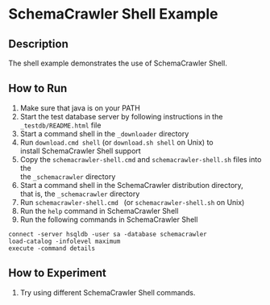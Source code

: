 # SchemaCrawler Shell Example

## Description
The shell example demonstrates the use of SchemaCrawler Shell.

## How to Run
1. Make sure that java is on your PATH
2. Start the test database server by following instructions in the `_testdb/README.html` file
3. Start a command shell in the `_downloader` directory 
4. Run `download.cmd shell` (or `download.sh shell` on Unix) to  
   install SchemaCrawler Shell support 
5. Copy the `schemacrawler-shell.cmd` and `schemacrawler-shell.sh` files into the  
   the `_schemacrawler` directory
5. Start a command shell in the SchemaCrawler distribution directory,  
   that is, the `_schemacrawler` directory
6. Run `schemacrawler-shell.cmd ` (or `schemacrawler-shell.sh` on Unix)
7. Run the `help` command in SchemaCrawler Shell
8. Run the following commands in SchemaCrawler Shell
```
connect -server hsqldb -user sa -database schemacrawler
load-catalog -infolevel maximum
execute -command details
```

## How to Experiment
1. Try using different SchemaCrawler Shell commands.
